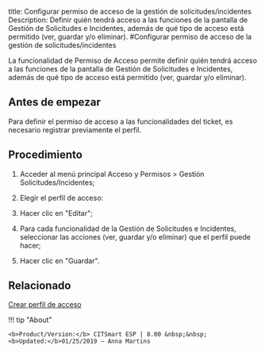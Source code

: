 title: Configurar permiso de acceso de la gestión de solicitudes/incidentes
Description: Definir quién tendrá acceso a las funciones de la pantalla de Gestión de Solicitudes e Incidentes, además de qué tipo de acceso está permitido (ver, guardar y/o eliminar).
#Configurar permiso de acceso de la gestión de solicitudes/incidentes

La funcionalidad de Permiso de Acceso permite definir quién tendrá acceso a las
funciones de la pantalla de Gestión de Solicitudes e Incidentes, además de qué
tipo de acceso está permitido (ver, guardar y/o eliminar).

Antes de empezar
--------------------

Para definir el permiso de acceso a las funcionalidades del ticket, es necesario
registrar previamente el perfil.

Procedimiento
-----------------

1.  Acceder al menú principal Acceso y Permisos \> Gestión
    Solicitudes/Incidentes;

2.  Elegir el perfil de acceso:

3.  Hacer clic en "Editar";

4.  Para cada funcionalidad de la Gestión de Solicitudes e Incidentes,
    seleccionar las acciones (ver, guardar y/o eliminar) que el perfil puede
    hacer;

5.  Hacer clic en "Guardar".




Relacionado
-------

[Crear perfil de acceso](/es-es/citsmart-esp-8/initial-settings/access-settings/profile/create-profile-access.html)


!!! tip "About"

    <b>Product/Version:</b> CITSmart ESP | 8.00 &nbsp;&nbsp;
    <b>Updated:</b>01/25/2019 – Anna Martins
